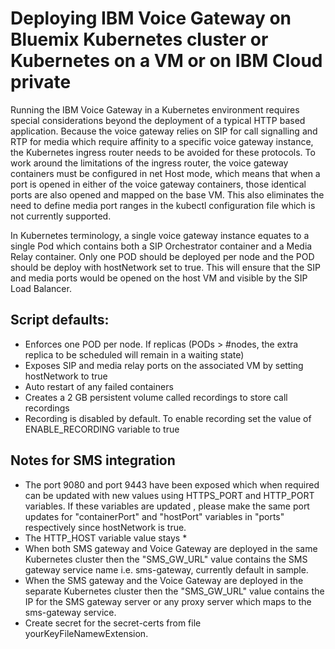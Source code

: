 # Deploying IBM Voice Gateway on Bluemix Kubernetes cluster or Kubernetes on a VM or on IBM Cloud private
Running the IBM Voice Gateway in a Kubernetes environment requires special considerations beyond the deployment of a typical HTTP based application. Because the voice gateway relies on SIP for call signalling and RTP for media which require affinity to a specific voice gateway instance, the Kubernetes ingress router needs to be avoided for these protocols. To work around the limitations of the ingress router, the voice gateway containers must be configured in net Host mode, which means that when a port is opened in either of the voice gateway containers, those identical ports are also opened and mapped on the base VM. This also eliminates the need to define media port ranges in the kubectl configuration file which is not currently supported.

In Kubernetes terminology, a single voice gateway instance equates to a single Pod which contains both a SIP Orchestrator container and a Media Relay container. Only one POD should be deployed per node and the POD should be deploy with hostNetwork set to true. This will ensure that the SIP and media ports would be opened on the host VM and visible by the SIP Load Balancer.  

## Script defaults:

* Enforces one POD per node. If replicas (PODs > #nodes, the extra replica to be scheduled will remain in a waiting state)
* Exposes SIP and media relay ports on the associated VM by setting hostNetwork to true
* Auto restart of any failed containers
* Creates a 2 GB persistent volume called recordings to store call recordings
* Recording is disabled by default. To enable recording set the value of ENABLE_RECORDING variable to true

## Notes for SMS integration
* The port 9080 and port 9443 have been exposed which when required can be updated with new values using HTTPS_PORT and HTTP_PORT variables.
  If these variables are updated , please make the same port updates for "containerPort" and "hostPort" variables in "ports" respectively since hostNetwork is true.
* The HTTP_HOST variable value stays *
* When both SMS gateway and Voice Gateway are deployed in the same Kubernetes cluster then the "SMS_GW_URL" value contains the SMS gateway service name i.e. sms-gateway, currently default in sample.
* When the SMS gateway and the Voice Gateway are deployed in the separate Kubernetes cluster then the "SMS_GW_URL" value contains the IP for the SMS gateway server or any proxy server which maps to the sms-gateway service.
* Create secret for the secret-certs from file yourKeyFileNamewExtension.

